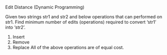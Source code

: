 Edit Distance (Dynamic Programming)

Given two strings str1 and str2 and below operations that can performed on str1. Find minimum number of edits (operations) required to convert ‘str1’ into ‘str2’.

1) Insert
2) Remove
3) Replace
All of the above operations are of equal cost.
